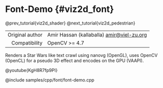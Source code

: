 # Font-Demo {#viz2d_font}

@prev_tutorial{viz2d_shader}
@next_tutorial{viz2d_pedestrian}

|    |    |
| -: | :- |
| Original author | Amir Hassan (kallaballa) <amir@viel-zu.org> |
| Compatibility | OpenCV >= 4.7 |

Renders a Star Wars like text crawl using nanovg (OpenGL), uses OpenCV (OpenCL) for a pseudo 3D effect and encodes on the GPU (VAAPI).

@youtube{KgH8R7fp9PI}

@include samples/cpp/font/font-demo.cpp

